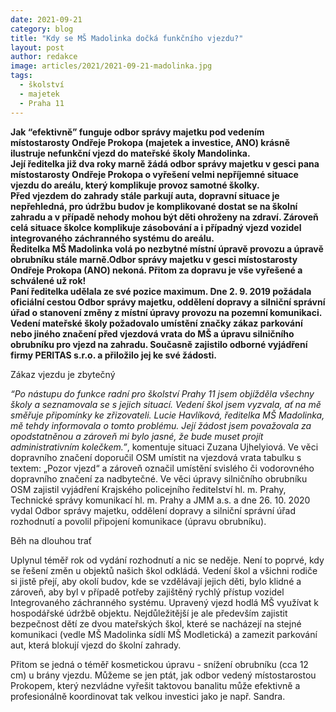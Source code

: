 ```yaml
---
date: 2021-09-21
category: blog
title: "Kdy se MŠ Madolinka dočká funkčního vjezdu?"
layout: post
author: redakce
image: articles/2021/2021-09-21-madolinka.jpg
tags: 
  - školství
  - majetek
  - Praha 11
---
```


**Jak “efektivně” funguje odbor správy majetku pod vedením místostarosty Ondřeje Prokopa (majetek a investice, ANO) krásně ilustruje nefunkční vjezd do mateřské školy Mandolinka.<br>
Její ředitelka již dva roky marně žádá odbor správy majetku v gesci pana místostarosty Ondřeje Prokopa o vyřešení velmi nepříjemné situace vjezdu do areálu, který komplikuje provoz samotné školky.<br>
Před vjezdem do zahrady stále parkují auta, dopravní situace je nepřehledná, pro údržbu budov je komplikované dostat se na školní zahradu a v případě nehody mohou být děti ohroženy na zdraví. Zároveň celá situace školce komplikuje zásobování a i případný vjezd vozidel integrovaného záchranného systému do areálu.<br>
Ředitelka MŠ Madolinka volá po nezbytné místní úpravě provozu a úpravě obrubníku stále marně.Odbor správy majetku v gesci místostarosty Ondřeje Prokopa (ANO) nekoná. Přitom za dopravu je vše vyřešené a schválené už rok!<br>
Paní ředitelka udělala ze své pozice maximum. Dne 2. 9. 2019 požádala oficiální cestou Odbor správy majetku, oddělení dopravy a silniční správní úřad o stanovení změny z místní úpravy provozu na pozemní komunikaci. Vedení mateřské školy požadovalo umístění značky zákaz parkování nebo jiného značení před vjezdová vrata do MŠ a úpravu silničního obrubníku pro vjezd na zahradu. Současně zajistilo odborné vyjádření firmy PERITAS s.r.o. a  přiložilo jej ke své žádosti.**

Zákaz vjezdu je zbytečný

*“Po nástupu do funkce radní pro školství Prahy 11 jsem objížděla všechny školy a seznamovala se s jejich situací. Vedení škol jsem vyzvala, ať na mě směřuje připomínky ke zřizovateli. Lucie Havlíková, ředitelka MŠ Madolinka, mě tehdy informovala o tomto problému. Její žádost jsem považovala za opodstatněnou a zároveň mi bylo jasné, že bude muset projít administrativním kolečkem.”*, komentuje situaci Zuzana Ujhelyiová.  Ve věci dopravního značení doporučil OSM umístit na vjezdová vrata tabulku s textem: „Pozor vjezd“ a zároveň označil umístění svislého či vodorovného dopravního značení za nadbytečné. Ve věci úpravy silničního obrubníku OSM zajistil vyjádření Krajského policejního ředitelství hl. m. Prahy, Technické správy komunikací hl. m. Prahy a JMM a.s. a dne 26. 10. 2020 vydal Odbor správy majetku, oddělení dopravy a silniční správní úřad rozhodnutí a povolil připojení komunikace (úpravu obrubníku).

Běh na dlouhou trať

Uplynul téměř rok od vydání rozhodnutí a nic se neděje. Není to poprvé, kdy se řešení změn u objektů našich škol odkládá. Vedení škol a všichni rodiče si jistě přejí, aby okolí budov, kde se vzdělávají jejich děti, bylo klidné a zároveň, aby byl v  případě potřeby zajištěný rychlý přístup vozidel Integrovaného záchranného systému. Upravený vjezd hodlá MŠ využívat k hospodářské údržbě objektu. Nejdůležitější je ale především zajistit bezpečnost dětí ze dvou mateřských škol, které se nacházejí na stejné komunikaci (vedle MŠ Madolinka sídlí MŠ Modletická) a zamezit parkování aut, která blokují vjezd do školní zahrady.

Přitom se jedná o téměř kosmetickou úpravu - snížení obrubníku (cca 12 cm) u brány vjezdu. Můžeme se jen ptát, jak odbor vedený místostarostou Prokopem, který nezvládne vyřešit taktovou banalitu může efektivně a profesionálně koordinovat tak velkou investici jako je např. Sandra.
